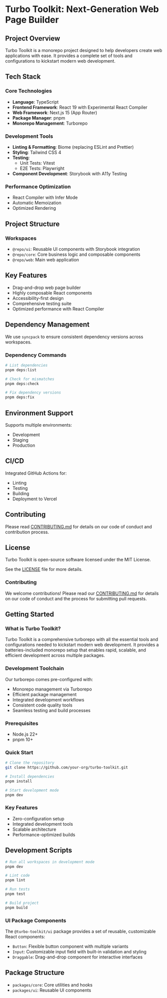 # Turbo Toolkit: Next-Generation Web Page Builder

## Project Overview

Turbo Toolkit is a monorepo project designed to help developers create web applications with ease. It provides a complete set of tools and configurations to kickstart modern web development.

## Tech Stack

### Core Technologies
- **Language**: TypeScript
- **Frontend Framework**: React 19 with Experimental React Compiler
- **Web Framework**: Next.js 15 (App Router)
- **Package Manager**: pnpm
- **Monorepo Management**: Turborepo

### Development Tools
- **Linting & Formatting**: Biome (replacing ESLint and Prettier)
- **Styling**: Tailwind CSS 4
- **Testing**:
  - Unit Tests: Vitest
  - E2E Tests: Playwright
- **Component Development**: Storybook with A11y Testing

### Performance Optimization
- React Compiler with Infer Mode
- Automatic Memoization
- Optimized Rendering

## Project Structure

### Workspaces
- `@repo/ui`: Reusable UI components with Storybook integration
- `@repo/core`: Core business logic and composable components
- `@repo/web`: Main web application

## Key Features

- Drag-and-drop web page builder
- Highly composable React components
- Accessibility-first design
- Comprehensive testing suite
- Optimized performance with React Compiler

## Dependency Management

We use `syncpack` to ensure consistent dependency versions across workspaces.

### Dependency Commands
```bash
# List dependencies
pnpm deps:list

# Check for mismatches
pnpm deps:check

# Fix dependency versions
pnpm deps:fix
```

## Environment Support

Supports multiple environments:
- Development
- Staging
- Production

## CI/CD

Integrated GitHub Actions for:
- Linting
- Testing
- Building
- Deployment to Vercel

## Contributing

Please read [CONTRIBUTING.md](CONTRIBUTING.md) for details on our code of conduct and contribution process.

## License

Turbo Toolkit is open-source software licensed under the MIT License. 

See the [LICENSE](LICENSE) file for more details.

### Contributing

We welcome contributions! Please read our [CONTRIBUTING.md](CONTRIBUTING.md) for details on our code of conduct and the process for submitting pull requests.

## Getting Started

### What is Turbo Toolkit?

Turbo Toolkit is a comprehensive turborepo with all the essential tools and configurations needed to kickstart modern web development. It provides a batteries-included monorepo setup that enables rapid, scalable, and efficient development across multiple packages.

### Development Toolchain

Our turborepo comes pre-configured with:
- Monorepo management via Turborepo
- Efficient package management
- Integrated development workflows
- Consistent code quality tools
- Seamless testing and build processes

### Prerequisites
- Node.js 22+
- pnpm 10+

### Quick Start

```bash
# Clone the repository
git clone https://github.com/your-org/turbo-toolkit.git

# Install dependencies
pnpm install

# Start development mode
pnpm dev
```

### Key Features
- Zero-configuration setup
- Integrated development tools
- Scalable architecture
- Performance-optimized builds

## Development Scripts

```bash
# Run all workspaces in development mode
pnpm dev

# Lint code
pnpm lint

# Run tests
pnpm test

# Build project
pnpm build
```

### UI Package Components

The `@turbo-toolkit/ui` package provides a set of reusable, customizable React components:

- `Button`: Flexible button component with multiple variants
- `Input`: Customizable input field with built-in validation and styling
- `Draggable`: Drag-and-drop component for interactive interfaces

## Package Structure

- `packages/core`: Core utilities and hooks
- `packages/ui`: Reusable UI components
